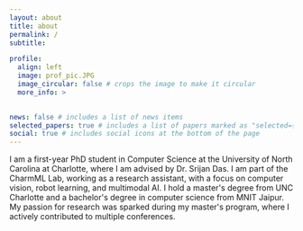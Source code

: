 ```yaml
---
layout: about
title: about
permalink: /
subtitle: 

profile:
  align: left
  image: prof_pic.JPG
  image_circular: false # crops the image to make it circular
  more_info: >
    

news: false # includes a list of news items
selected_papers: true # includes a list of papers marked as "selected={true}"
social: true # includes social icons at the bottom of the page
---
```


I am a first-year PhD student in Computer Science at the University of North Carolina at Charlotte, where I am advised by Dr. Srijan Das. I am part of the CharmML Lab, working as a research assistant, with a focus on computer vision, robot learning, and multimodal AI. I hold a master's degree from UNC Charlotte and a bachelor's degree in computer science from MNIT Jaipur. My passion for research was sparked during my master's program, where I actively contributed to multiple conferences. 

<!-- 
Link to your social media connections, too. This theme is set up to use [Font Awesome icons](https://fontawesome.com/) and [Academicons](https://jpswalsh.github.io/academicons/), like the ones below. Add your Facebook, Twitter, LinkedIn, Google Scholar, or just disable all of them. -->
